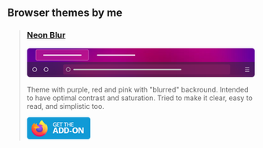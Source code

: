 ## Browser themes by me

> ### [Neon Blur](https://addons.mozilla.org/en-US/firefox/addon/neon-blur?utm_source=github.com/tomp2/browser-themes&utm_medium=github-readme&utm_content=addon-name-title&utm_campaign=listing)
> ![Theme Preview](Blur%20Neon/Firefox/preview.png)
> 
> Theme with purple, red and pink with "blurred" backround. 
> Intended to have optimal contrast and saturation. 
> Tried to make it clear, easy to read, and simplistic too.
> 
> [![Download on addons.mozilla.org](./.resources/get-the-addon-129x45px.8041c789.png)](https://addons.mozilla.org/en-US/firefox/addon/neon-blur?utm_source=github.com/tomp2/browser-themes&utm_medium=github-readme&utm_content=get-the-addon-button&utm_campaign=listing)


